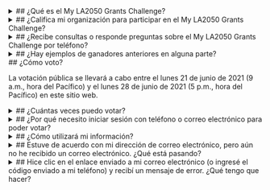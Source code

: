 <details class="faq" markdown="1">

<summary markdown="1">
## ¿Qué es el My LA2050 Grants Challenge?
</summary>

El My LA2050 Grants Challenge es una convocatoria abierta de ideas para hacer de Los Ángeles el mejor lugar para aprender, crear, jugar, conectar y vivir. Se otorgará un total de $1 millón entre 25 organizaciones, cinco por categoría de objetivo, para implementar sus propuestas. Cada organización recibirá un premio de entre $10,000 y $100,000 durante un año para apoyar sus esfuerzos.

LA2050 también se comprometerá a una asociación de un año con los ganadores, aprovechando sus recursos, activos y redes para ayudar a que los proyectos tengan éxito. Juntas, las organizaciones ganadoras, LA2050 y los residentes de Los Ángeles lograran avances para la región que cambiarán el curso de nuestro futuro.

</details>



<details class="faq" markdown="1">

<summary markdown="1">
## ¿Califica mi organización para participar en el My LA2050 Grants Challenge?
</summary>

¿Es una organización registrada sin fines de lucro o patrocinada fiscalmente, una empresa con fines de lucro o una agencia gubernamental con servicios en el condado de Los Ángeles? ¿Su trabajo toca ALGUNA de [estas métricas](/about/#goals)? ENTONCES SÍ, CALIFICA!

</details>



<details class="faq" markdown="1">

<summary markdown="1">
## ¿Recibe consultas o responde preguntas sobre el My LA2050 Grants Challenge por teléfono?
</summary>

Desafortunadamente, no aceptamos llamadas telefónicas ni reuniones durante este tiempo debido a la cantidad de consultas que recibimos. Si tiene preguntas, considere asistir a una de nuestras sesiones de información en vivo el 9 de febrero, el 26 de febrero o el 16 de marzo. También nos complace responder a sus preguntas en cualquier momento por correo electrónico a [connect@la2050.org](mailto:connect@la2050.org).

</details>



<details class="faq" markdown="1">

<summary markdown="1">
## ¿Hay ejemplos de ganadores anteriores en alguna parte?
</summary>

Sí, solo dirígete a nuestro [My LA2050 Ideas Archive](https://archive.la2050.org/) (solo disponible en ingles en este momento). Puede buscar por área temática o palabra clave. (O [haga clic aquí](https://archive.la2050.org/search/?keywords=winner) para ir directamente a una página de ganadores anteriores).

</details>



<summary markdown="1">
## ¿Cómo voto?
</summary>

La votación pública se llevará a cabo entre el lunes 21 de junio de 2021 (9 a.m., hora del Pacífico) y el lunes 28 de junio de 2021 (5 p.m., hora del Pacífico) en este sitio web.

<!--
If you need additional assistance, check out this [step-by-step guide](LINK) on how to vote. 
-->

</details>


<details class="faq" markdown="1">

<summary markdown="1">
## ¿Cuántas veces puedo votar?
</summary>

Solo puede votar una vez por categoría de objetivo, para un total de cinco votos. No es necesario que utilice los 5 votos, ¡pero le recomendamos que lo haga! Si desea leer sobre propuestas con las que está menos familiarizado antes de votar, tenemos todas las presentaciones publicadas y disponibles.

</details>



<details class="faq" markdown="1">

<summary markdown="1">
## ¿Por qué necesito iniciar sesión con teléfono o correo electrónico para poder votar?
</summary>

La respuesta corta: queremos asegurarnos de que no seas un bot. Solicitamos esta información con fines de autenticación y para asegurarnos de que no recibamos varios formularios de votación de una sola persona.

</details>



<details class="faq" markdown="1">

<summary markdown="1">
## ¿Cómo utilizará mi información?
</summary>

Definitivamente no te enviaremos spam. Solo nos comunicaremos con usted si se inscribe en nuestro boletín informativo LA2050 (¡que debería hacerlo para trabajos excelentes, eventos, noticias y amor de Los Ángeles en general!). No distribuiremos su información ni la venderemos a un tercero, lo prometo.

</details>



<details class="faq" markdown="1">

<summary markdown="1">
## Estuve de acuerdo con mi dirección de correo electrónico, pero aún no he recibido un correo electrónico. ¿Qué está pasando?
</summary>

Si ingresó su dirección de correo electrónico correctamente, pero no ve un mensaje de confirmación, verifique su carpeta de correo no deseado. Si aún no lo ve después de varios minutos, contáctenos en connect@la2050.org o intente usar teléfono para confirmar sus votos.

</details>



<details class="faq" markdown="1">

<summary markdown="1">
## Hice clic en el enlace enviado a mi correo electrónico (o ingresé el código enviado a mi teléfono) y recibí un mensaje de error. ¿Qué tengo que hacer?
</summary>

Es posible que haya encontrado este mensaje de error porque cambió de dispositivo. Es importante que complete el proceso de votación en el mismo dispositivo en el que lo inició. Vuelve a tu dispositivo original e inténtalo de nuevo.

También es posible que el enlace o el código haya caducado. Si este es el caso, debería poder reenviar el código o correo electrónico para confirmar sus votos.

</details>
